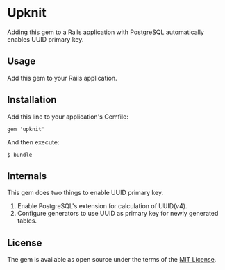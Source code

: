 # Upknit

Adding this gem to a Rails application with PostgreSQL automatically enables UUID primary key.

## Usage

Add this gem to your Rails application.

## Installation

Add this line to your application's Gemfile:

    gem 'upknit'

And then execute:

    $ bundle

## Internals

This gem does two things to enable UUID primary key.

1. Enable PostgreSQL's extension for calculation of UUID(v4).
2. Configure generators to use UUID as primary key for newly generated tables.

## License
The gem is available as open source under the terms of the [MIT License](http://opensource.org/licenses/MIT).
